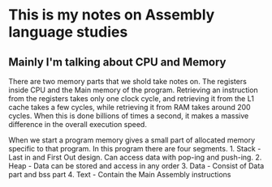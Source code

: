 # This is my notes on Assembly language studies

## Mainly I'm talking about CPU and Memory

There are two memory parts that we shold take notes on. The registers inside CPU and the Main memory of the program. Retrieving an instruction from the registers takes only one clock cycle, and retrieving it from the L1 cache takes a few cycles, while retrieving it from RAM takes around 200 cycles. When this is done billions of times a second, it makes a massive difference in the overall execution speed.

When we start a program memory gives a small part of allocated memory specific to that program. In this program there are four segments.
    1. Stack - Last in and First Out design. Can access data with pop-ing and push-ing.
    2. Heap - Data can be stored and access in any order
    3. Data - Consist of Data part and bss part
    4. Text - Contain the Main Assembly instructions


